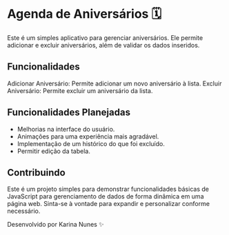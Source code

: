 # Agenda de Aniversários 🗓️
Este é um simples aplicativo para gerenciar aniversários. Ele permite adicionar e excluir aniversários, além de validar os dados inseridos.

## Funcionalidades
Adicionar Aniversário: Permite adicionar um novo aniversário à lista.
Excluir Aniversário: Permite excluir um aniversário da lista.

## Funcionalidades Planejadas
- Melhorias na interface do usuário.
- Animações para uma experiência mais agradável.
- Implementação de um histórico do que foi excluído.
- Permitir edição da tabela.

## Contribuindo
Este é um projeto simples para demonstrar funcionalidades básicas de JavaScript para gerenciamento de dados de forma dinâmica em uma página web. Sinta-se à vontade para expandir e personalizar conforme necessário.

Desenvolvido por Karina Nunes ✨
